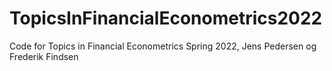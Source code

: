 # TopicsInFinancialEconometrics2022
Code for Topics in Financial Econometrics Spring 2022, Jens Pedersen og Frederik Findsen
